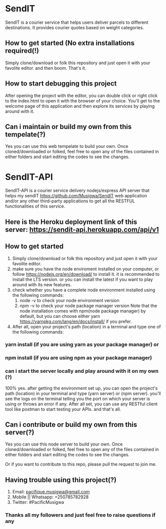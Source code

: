 # SendIT

SendIT is a courier service that helps users deliver parcels to different destinations. It provides courier quotes based on weight categories.

## How to get started (No extra installations required(!)

Simply clone/download or folk this repository and just open it with your favolite editor. and then boom. That's it.

## How to start debugging this project

After opening the project with the editor, you can double click or right click to the index.html to open it with the browser of your choice.
You'll get to the welcome page of this application and then explore its services by playing around with it.

## Can i maintain or build my own from this tempelate(?)

Yes you can use this web tempelate to build your own. Once cloned/downloaded or folked, feel free to open any of the files contained in either folders and start editing the codes to see the changes.

# SendIT-API

SendIT-API is a courier service delivery nodejs/express API server that helps my sendIT https://github.com/Musigwa/SendIT web application and/or any other third-party applications to get all the RESTFUL functionalities of this service.

## Here is the Heroku deployment link of this server: https://sendit-api.herokuapp.com/api/v1

## How to get started

1. Simply clone/download or folk this repository and just open it with your favolite editor.
2. make sure you have the node enviroment installed on your computer, or follow https://nodejs.org/en/download/ to install it. it is recommended to install the LTS version. or you can install the latest if you want to play around with its new features.
3. check whether you have a complete node environment installed using the following commands:
   1. node -v to check your node environment version
   2. npm -v to check your node package manager version
      Note that the node installation comes with npm(node package manager) by default, but you can choose either yarn https://yarnpkg.com/lang/en/docs/install/ if you prefer.
4. After all, open your project's path (location) in a terminal and type one of the following commands:

### yarn install (if you are using yarn as your package manager) or

### npm install (if you are using npm as your package manager)

### can i start the server locally and play around with it on my own (?)

100% yes. after getting the environment set up, you can open the project's path (location) in your terminal and type (yarn server) or (npm server). you'll see the logs on the terminal telling you the port on which your server is using or throws an error if any.
After all set, you can use any RESTful client tool like postman to start testing your APIs. and that's all.

## Can i contribute or build my own from this server(?)

Yes you can use this node server to build your own. Once cloned/downloaded or folked, feel free to open any of the files contained in either folders and start editing the codes to see the changes.

Or if you want to contribute to this repo, please pull the request to join me.

## Having trouble using this project(?)

1. Email: pacifique.musigwa@gmail.com
2. Mobile || Whatsapp: +250785782928
3. Twitter: #PacificMusigwa

### Thanks all my followers and just feel free to raise questions if any
